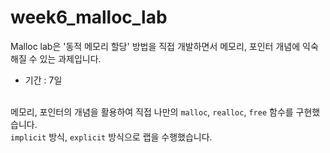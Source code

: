 # week6_malloc_lab
Malloc lab은 '동적 메모리 할당' 방법을 직접 개발하면서 메모리, 포인터 개념에 익숙해질 수 있는 과제입니다.<br>
- 기간 : 7일 <br><br>

메모리, 포인터의 개념을 활용하여 직접 나만의 `malloc`, `realloc`, `free` 함수를 구현했습니다.<br>
`implicit` 방식, `explicit` 방식으로 랩을 수행했습니다.
